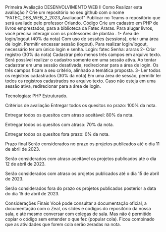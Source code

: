 Primeira Avaliação DESENVOLVIMENTO WEB II
Como Realizar esta avaliação ?
Crie um repositório no seu github com o nome "FATEC_DES_WEB_2_2023_Avaliacao1"
Publicar no Teams o repositório que será avaliado pelo professor Orlando.
Código
Crie um cadastro em PHP de livros emprestados, para a biblioteca da Fatec Araras. Para alugar livros, você precisa interagir com os professores de plantão .
1- Área de login/logout (40% da nota)
Com uso de sessões (sessions), criar uma área de login. Permitir encessar sessão (logout). Para realizar login/logout, necessário ter um único login e senha.
Login: fatec
Senha: araras
2- Criar registro (30% da nota)
Cadastrar pelo menos três campos em arquivo texto. Será possível realizar o cadastro somente em uma sessão ativa. Ao tentar cadastrar em uma sessão desativada, redirecionar para a área de login. Os três campos ficam a seu critério, alinhado a temática proposta.
3- Ler todos os registros cadastrados (30% da nota)
Em uma área de sessão, permitir ler todos os registros cadastrados no arquivo texto. Caso não esteja em uma sessão ativa, redirecionar para a área de login.

Tecnologias: PHP Estruturado.

Critérios de avaliação
Entregar todos os quesitos no prazo: 100% da nota.

Entregar todos os quesitos com atraso aceitável: 80% da nota.

Entregar todos os quesitos com atraso: 70% da nota.

Entregar todos os quesitos fora prazo: 0% da nota.

Prazo final
Serão considerados no prazo os projetos publicados até o dia 11 de abril de 2023.

Serão considerados com atraso aceitável os projetos publicados até o dia 12 de abril de 2023.

Serão considerados com atraso os projetos publicados até o dia 15 de abril de 2023.

Serão considerados fora do prazo os projetos publicados posterior a data do dia 15 de abril de 2023.

Considerações Finais
Você pode consultar a documentação oficial, a documentação com o Zeal, os slides e códigos do repositório da nossa sala, e até mesmo conversar com colegas de sala.
Mas não é permitido copiar o código sem entender o que fez (popular cola). Ficou combinado que as atividades que forem cola serão zeradas na nota.
